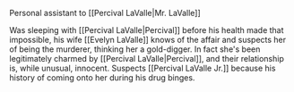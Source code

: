 Personal assistant to [[Percival LaValle|Mr. LaValle]] 

Was sleeping with [[Percival LaValle|Percival]] before his health made that impossible, his wife [[Evelyn LaValle]] knows of the affair and suspects her of being the murderer, thinking her a gold-digger. In fact she's been legitimately charmed by [[Percival LaValle|Percival]], and their relationship is, while unusual, innocent. 
Suspects [[Percival LaValle Jr.]] because his history of coming onto her during his drug binges. 